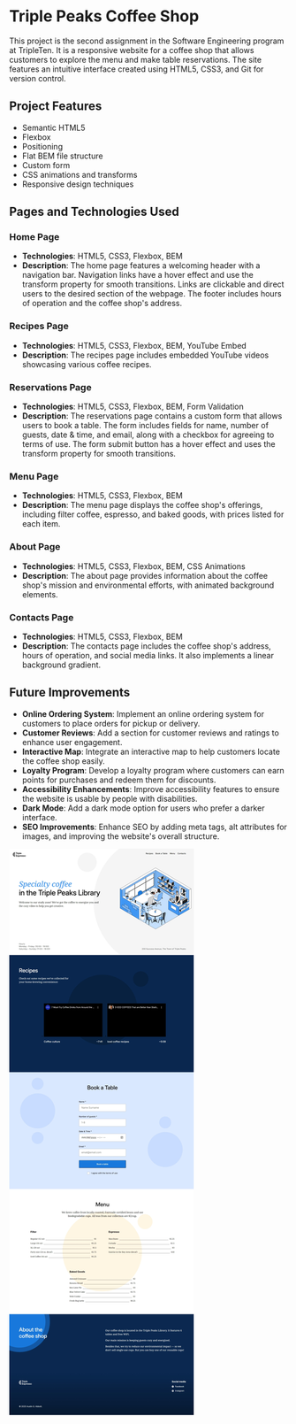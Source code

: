 # Triple Peaks Coffee Shop

This project is the second assignment in the Software Engineering program at TripleTen. It is a responsive website for a coffee shop that allows customers to explore the menu and make table reservations. The site features an intuitive interface created using HTML5, CSS3, and Git for version control.

## Project Features

- Semantic HTML5
- Flexbox
- Positioning
- Flat BEM file structure
- Custom form
- CSS animations and transforms
- Responsive design techniques

## Pages and Technologies Used

### Home Page

- **Technologies**: HTML5, CSS3, Flexbox, BEM
- **Description**: The home page features a welcoming header with a navigation bar. Navigation links have a hover effect and use the transform property for smooth transitions. Links are clickable and direct users to the desired section of the webpage. The footer includes hours of operation and the coffee shop's address.

### Recipes Page

- **Technologies**: HTML5, CSS3, Flexbox, BEM, YouTube Embed
- **Description**: The recipes page includes embedded YouTube videos showcasing various coffee recipes.

### Reservations Page

- **Technologies**: HTML5, CSS3, Flexbox, BEM, Form Validation
- **Description**: The reservations page contains a custom form that allows users to book a table. The form includes fields for name, number of guests, date & time, and email, along with a checkbox for agreeing to terms of use. The form submit button has a hover effect and uses the transform property for smooth transitions.

### Menu Page

- **Technologies**: HTML5, CSS3, Flexbox, BEM
- **Description**: The menu page displays the coffee shop's offerings, including filter coffee, espresso, and baked goods, with prices listed for each item.

### About Page

- **Technologies**: HTML5, CSS3, Flexbox, BEM, CSS Animations
- **Description**: The about page provides information about the coffee shop's mission and environmental efforts, with animated background elements.

### Contacts Page

- **Technologies**: HTML5, CSS3, Flexbox, BEM
- **Description**: The contacts page includes the coffee shop's address, hours of operation, and social media links. It also implements a linear background gradient.

## Future Improvements

- **Online Ordering System**: Implement an online ordering system for customers to place orders for pickup or delivery.
- **Customer Reviews**: Add a section for customer reviews and ratings to enhance user engagement.
- **Interactive Map**: Integrate an interactive map to help customers locate the coffee shop easily.
- **Loyalty Program**: Develop a loyalty program where customers can earn points for purchases and redeem them for discounts.
- **Accessibility Enhancements**: Improve accessibility features to ensure the website is usable by people with disabilities.
- **Dark Mode**: Add a dark mode option for users who prefer a darker interface.
- **SEO Improvements**: Enhance SEO by adding meta tags, alt attributes for images, and improving the website's overall structure.

![Screenshot](Screenshot_16-3-2025_155056_127.0.0.1.jpeg)
